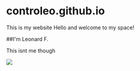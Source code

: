 # controleo.github.io
This is my website
Hello and welcome to my space!

##I'm Leonard F. 

This isnt me though

![](https://i.gifer.com/embedded/download/4j.gif)
